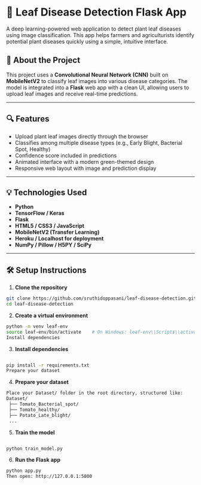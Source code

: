 # 🌿 Leaf Disease Detection Flask App

A deep learning-powered web application to detect plant leaf diseases using image classification. This app helps farmers and agriculturists identify potential plant diseases quickly using a simple, intuitive interface.

## 🧪 About the Project

This project uses a **Convolutional Neural Network (CNN)** built on **MobileNetV2** to classify leaf images into various disease categories. The model is integrated into a **Flask** web app with a clean UI, allowing users to upload leaf images and receive real-time predictions.

---

## 🔍 Features

- Upload plant leaf images directly through the browser
- Classifies among multiple disease types (e.g., Early Blight, Bacterial Spot, Healthy)
- Confidence score included in predictions
- Animated interface with a modern green-themed design
- Responsive web layout with image and prediction display

---

## 💡 Technologies Used

- **Python**   
- **TensorFlow / Keras**   
- **Flask** 
- **HTML5 / CSS3 / JavaScript**  
- **MobileNetV2 (Transfer Learning)**  
- **Heroku / Localhost for deployment**  
- **NumPy / Pillow / H5PY / SciPy**

---

## 🛠️ Setup Instructions

1. **Clone the repository**

```bash
git clone https://github.com/sruthidoppasani/leaf-disease-detection.git
cd leaf-disease-detection

```

2. **Create a virtual environment**
```bash
python -m venv leaf-env
source leaf-env/bin/activate    # On Windows: leaf-env\\Scripts\\activate
Install dependencies
```
3. **Install dependencies**
```bash

pip install -r requirements.txt
Prepare your dataset
```
4. **Prepare your dataset**
```bash
Place your Dataset/ folder in the root directory, structured like:
Dataset/
 ├── Tomato_Bacterial_spot/
 ├── Tomato_healthy/
 ├── Potato_Late_blight/
 ...
```
5. **Train the model**
```bash

python train_model.py
```
6. **Run the Flask app**
```bash
python app.py
Then open: http://127.0.0.1:5000
```
